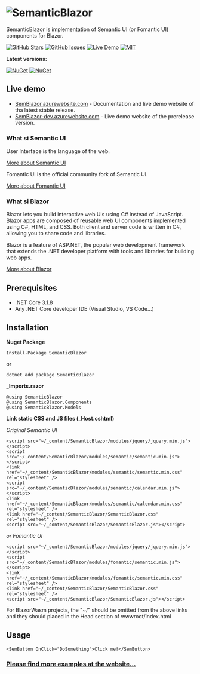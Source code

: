# ![SemanticBlazor](/src/SemanticBlazor/Files/semblazor-logo.jpg)
SemanticBlazor is implementation of Semantic UI (or Fomantic UI) components for Blazor.

[![GitHub Stars](https://img.shields.io/github/stars/strakamichal/SemanticBlazor.svg?style=for-the-badge)](https://github.com/strakamichal/SemanticBlazor/stargazers)
[![GitHub Issues](https://img.shields.io/github/issues/Strakamichal/SemanticBlazor.svg?style=for-the-badge)](https://github.com/strakamichal/SemanticBlazor/issues)
[![Live Demo](https://img.shields.io/badge/demo-online-green.svg?style=for-the-badge)](http://semblazor.azurewebsites.net)
[![MIT](https://img.shields.io/github/license/strakamichal/SemanticBlazor.svg?style=for-the-badge)](LICENSE)

**Latest versions:**

[![NuGet](https://img.shields.io/nuget/v/SemanticBlazor.svg?style=for-the-badge)](https://www.nuget.org/packages/SemanticBlazor/)
[![NuGet](https://img.shields.io/nuget/vpre/SemanticBlazor.svg?style=for-the-badge)](https://www.nuget.org/packages/SemanticBlazor/absoluteLatest)

## Live demo
* [SemBlazor.azurewebsite.com](http://semblazor.azurewebsites.net) - Documentation and live demo website of tha latest stable release.
* [SemBlazor-dev.azurewebsite.com](http://semblazor-dev.azurewebsites.net) - Live demo website of the prerelease version.

### What si Semantic UI ###
User Interface is the language of the web.

[More about Semantic UI](https://semantic-ui.com)


Fomantic UI is the official community fork of Semantic UI.

[More about Fomantic UI](https://fomantic-ui.com)

### What si Blazor ###
  Blazor lets you build interactive web UIs using C# instead of JavaScript. Blazor apps are composed of reusable web UI components implemented using C#, HTML, and CSS. Both client and server code is written in C#, allowing you to share code and libraries.

  Blazor is a feature of ASP.NET, the popular web development framework that extends the .NET developer platform with tools and libraries for building web apps.

[More about Blazor](https://dotnet.microsoft.com/apps/aspnet/web-apps/blazor)

## Prerequisites
- .NET Core 3.1.8
- Any .NET Core developer IDE (Visual Studio, VS Code...)

## Installation 
**Nuget Package**
```
Install-Package SemanticBlazor
```
or 
```
dotnet add package SemanticBlazor
```

**_Imports.razor**
```
@using SemanticBlazor
@using SemanticBlazor.Components
@using SemanticBlazor.Models
```

**Link static CSS and JS files (_Host.cshtml)**

*Original Semantic UI*
```
<script src="~/_content/SemanticBlazor/modules/jquery/jquery.min.js"></script>
<script src="~/_content/SemanticBlazor/modules/semantic/semantic.min.js"></script>
<link href="~/_content/SemanticBlazor/modules/semantic/semantic.min.css" rel="stylesheet" />
<script src="~/_content/SemanticBlazor/modules/semantic/calendar.min.js"></script>
<link href="~/_content/SemanticBlazor/modules/semantic/calendar.min.css" rel="stylesheet" />
<link href="~/_content/SemanticBlazor/SemanticBlazor.css" rel="stylesheet" />
<script src="~/_content/SemanticBlazor/SemanticBlazor.js"></script>
```

*or Fomantic UI*
```
<script src="~/_content/SemanticBlazor/modules/jquery/jquery.min.js"></script>
<script src="~/_content/SemanticBlazor/modules/fomantic/semantic.min.js"></script>
<link href="~/_content/SemanticBlazor/modules/fomantic/semantic.min.css" rel="stylesheet" />
<link href="~/_content/SemanticBlazor/SemanticBlazor.css" rel="stylesheet" />
<script src="~/_content/SemanticBlazor/SemanticBlazor.js"></script>
```
For BlazorWasm projects, the "~/" should be omitted from the above links and they should placed in the Head section of wwwroot/index.html

## Usage

```
<SemButton OnClick="DoSomething">Click me!</SemButton>
```

### [Please find more examples at the website...](http://semblazor.azurewebsites.net) ###
